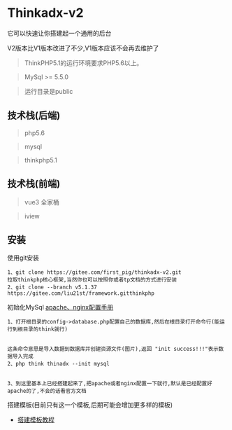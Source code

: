Thinkadx-v2
===============

它可以快速让你搭建起一个通用的后台

V2版本比V1版本改进了不少,V1版本应该不会再去维护了

> ThinkPHP5.1的运行环境要求PHP5.6以上。

> MySql >= 5.5.0

> 运行目录是public

## 技术栈(后端)
> php5.6

> mysql

> thinkphp5.1

## 技术栈(前端)

> vue3 全家桶

> iview

## 安装

使用git安装

~~~
1、git clone https://gitee.com/first_pig/thinkadx-v2.git
拉取thinkphp核心框架,当然你也可以按照你或者tp文档的方式进行安装
2、git clone --branch v5.1.37 https://gitee.com/liu21st/framework.gitthinkphp
~~~

初始化MySql
[apache、nginx配置手册](https://www.kancloud.cn/manual/thinkphp5_1/353955)

~~~
1、打开根目录的config->database.php配置自己的数据库,然后在根目录打开命令行(能运行到根目录的think就行)


这条命令意思是导入数据到数据库并创建资源文件(图片),返回 "init success!!!"表示数据导入完成
2、php think thinadx --init mysql


3、到这里基本上已经搭建起来了,把apache或者nginx配置一下就行,默认是已经配置好apache的了,不会的话看官方文档
~~~

搭建模板(目前只有这一个模板,后期可能会增加更多样的模板)
+ [搭建模板教程](https://gitee.com/first_pig/thinkadx-template)


